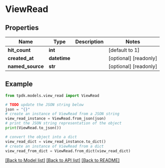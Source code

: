 # ViewRead



## Properties

Name | Type | Description | Notes
------------ | ------------- | ------------- | -------------
**hit_count** | **int** |  | [default to 1]
**created_at** | **datetime** |  | [optional] [readonly] 
**named_source** | **str** |  | [optional] [readonly] 

## Example

```python
from tpdk.models.view_read import ViewRead

# TODO update the JSON string below
json = "{}"
# create an instance of ViewRead from a JSON string
view_read_instance = ViewRead.from_json(json)
# print the JSON string representation of the object
print(ViewRead.to_json())

# convert the object into a dict
view_read_dict = view_read_instance.to_dict()
# create an instance of ViewRead from a dict
view_read_from_dict = ViewRead.from_dict(view_read_dict)
```
[[Back to Model list]](../README.md#documentation-for-models) [[Back to API list]](../README.md#documentation-for-api-endpoints) [[Back to README]](../README.md)


